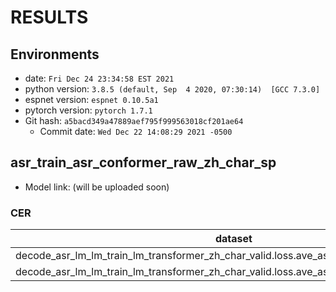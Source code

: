 <!-- Generated by scripts/utils/show_asr_result.sh -->
# RESULTS
## Environments
- date: `Fri Dec 24 23:34:58 EST 2021`
- python version: `3.8.5 (default, Sep  4 2020, 07:30:14)  [GCC 7.3.0]`
- espnet version: `espnet 0.10.5a1`
- pytorch version: `pytorch 1.7.1`
- Git hash: `a5bacd349a47889aef795f999563018cf201ae64`
  - Commit date: `Wed Dec 22 14:08:29 2021 -0500`

## asr_train_asr_conformer_raw_zh_char_sp
- Model link: (will be uploaded soon)

### CER

|dataset|Snt|Wrd|Corr|Sub|Del|Ins|Err|S.Err|
|---|---|---|---|---|---|---|---|---|
|decode_asr_lm_lm_train_lm_transformer_zh_char_valid.loss.ave_asr_model_valid.acc.ave/dev|24216|234524|96.6|3.0|0.5|0.1|3.6|18.5|
|decode_asr_lm_lm_train_lm_transformer_zh_char_valid.loss.ave_asr_model_valid.acc.ave/test|48144|468933|95.9|3.6|0.4|0.2|4.3|21.0|
